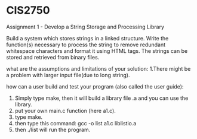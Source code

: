 # CIS2750
Assignment 1 - Develop a String Storage and Processing Library

Build a system which stores strings in a linked structure. Write the function(s) necessary to process the string to remove redundant whitespace characters and format it using HTML tags. The strings can be stored and retrieved from binary files. 

what are the assumptions and limitations of your solution:
1.There might be a problem with larger input file(due to long string).

how  can  a  user  build  and  test  your  program (also  called  the  user  guide):
1. Simply type make, then it will build a library file .a and you can use the library.
2. put your own main.c function (here a1.c).
3. type make.
4. then type this command: gcc -o list a1.c liblistio.a
5. then ./list will run the program.
